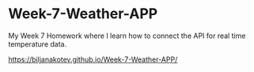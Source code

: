 # Week-7-Weather-APP

My Week 7 Homework where I learn how to connect the API for real time temperature data. 

https://biljanakotev.github.io/Week-7-Weather-APP/

